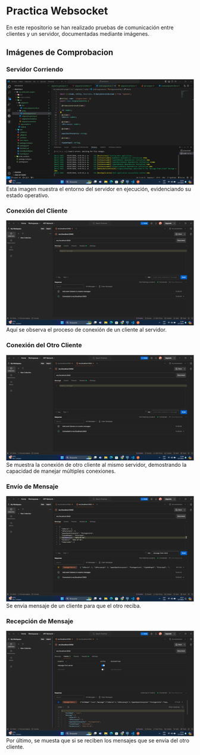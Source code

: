 # Practica Websocket

En este repositorio se han realizado pruebas de comunicación entre clientes y un servidor, documentadas mediante imágenes.

## Imágenes de Comprobacion

### Servidor Corriendo
![alt text](<Servidor Corriendo.jpeg>)
Esta imagen muestra el entorno del servidor en ejecución, evidenciando su estado operativo.

### Conexión del Cliente
![alt text](<Conexion del Cliente.jpeg>)
Aquí se observa el proceso de conexión de un cliente al servidor.

### Conexión del Otro Cliente
![alt text](<Conexion del otro cliente.jpg>)
Se muestra la conexión de otro cliente al mismo servidor, demostrando la capacidad de manejar múltiples conexiones.

### Envío de Mensaje
![alt text](<Envio de Mensaje.jpeg>)
Se envia mensaje de un cliente para que el otro reciba.

### Recepción de Mensaje
![alt text](<Recepcion de Mensaje.jpg>)
Por último, se muesta que si se reciben los mensajes que se envia del otro cliente.


